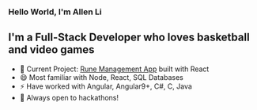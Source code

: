 ### Hello World, I'm Allen Li

## I'm a Full-Stack Developer who loves basketball and video games

* 🔭 Current Project: [Rune Management App](https://github.com/AllenLiDev/dashboard-app) built with React
* 😄 Most familiar with Node, React, SQL Databases
* ⚡ Have worked with Angular, Angular9+, C#, C, Java
* 💬 Always open to hackathons!
